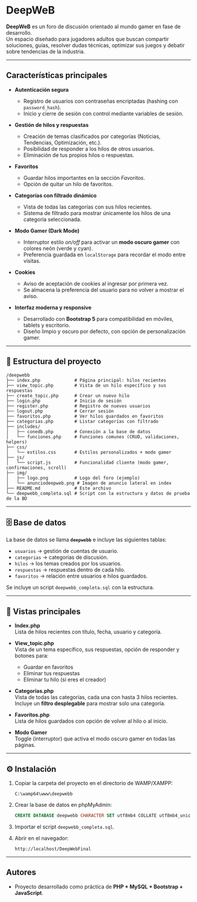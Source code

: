 #  DeepWeB

**DeepWeB** es un foro de discusión orientado al mundo gamer en fase de desarrollo.  
Un espacio diseñado para jugadores adultos que buscan compartir soluciones, guías, resolver dudas técnicas, optimizar sus juegos y debatir sobre tendencias de la industria.

---

##  Características principales

- **Autenticación segura**  
  - Registro de usuarios con contraseñas encriptadas (hashing con `password_hash`).  
  - Inicio y cierre de sesión con control mediante variables de sesión.  

- **Gestión de hilos y respuestas**  
  - Creación de temas clasificados por categorías (Noticias, Tendencias, Optimización, etc.).  
  - Posibilidad de responder a los hilos de otros usuarios.  
  - Eliminación de tus propios hilos o respuestas.  

- **Favoritos**  
  - Guardar hilos importantes en la sección *Favoritos*.  
  - Opción de quitar un hilo de favoritos.  

- **Categorías con filtrado dinámico**  
  - Vista de todas las categorías con sus hilos recientes.  
  - Sistema de filtrado para mostrar únicamente los hilos de una categoría seleccionada.  

- **Modo Gamer (Dark Mode)**  
  - Interruptor estilo *on/off* para activar un **modo oscuro gamer** con colores neón (verde y cyan).  
  - Preferencia guardada en `localStorage` para recordar el modo entre visitas.  

- **Cookies**  
  - Aviso de aceptación de cookies al ingresar por primera vez.  
  - Se almacena la preferencia del usuario para no volver a mostrar el aviso.  

- **Interfaz moderna y responsive**  
  - Desarrollado con **Bootstrap 5** para compatibilidad en móviles, tablets y escritorio.  
  - Diseño limpio y oscuro por defecto, con opción de personalización gamer.  

---

## 📂 Estructura del proyecto

```
/deepwebb
├── index.php             # Página principal: hilos recientes
├── view_topic.php        # Vista de un hilo específico y sus respuestas
├── create_topic.php      # Crear un nuevo hilo
├── login.php             # Inicio de sesión
├── register.php          # Registro de nuevos usuarios
├── logout.php            # Cerrar sesión
├── favoritos.php         # Ver hilos guardados en favoritos
├── categorias.php        # Listar categorías con filtrado
├── includes/
│   ├── conedb.php        # Conexión a la base de datos
│   └── funciones.php     # Funciones comunes (CRUD, validaciones, helpers)
├── css/
│   └── estilos.css       # Estilos personalizados + modo gamer
├── js/
│   └── script.js         # Funcionalidad cliente (modo gamer, confirmaciones, scroll)
├── img/
│   ├── logo.png          # Logo del foro (ejemplo)
│   └── anunciodeepweb.png # Imagen de anuncio lateral en index
├── README.md             # Este archivo
└── deepwebb_completa.sql # Script con la estructura y datos de prueba de la BD
```

---

## 🗄️ Base de datos

La base de datos se llama **`deepwebb`** e incluye las siguientes tablas:

- `usuarios` → gestión de cuentas de usuario.  
- `categorias` → categorías de discusión.  
- `hilos` → los temas creados por los usuarios.  
- `respuestas` → respuestas dentro de cada hilo.  
- `favoritos` → relación entre usuarios e hilos guardados.  

Se incluye un script `deepwebb_completa.sql` con la estructura.  

---

## 📸 Vistas principales

- **Index.php**  
  Lista de hilos recientes con título, fecha, usuario y categoría.  

- **View_topic.php**  
  Vista de un tema específico, sus respuestas, opción de responder y botones para:  
  - Guardar en favoritos  
  - Eliminar tus respuestas  
  - Eliminar tu hilo (si eres el creador)  

- **Categorias.php**  
  Vista de todas las categorías, cada una con hasta 3 hilos recientes.  
  Incluye un **filtro desplegable** para mostrar solo una categoría.  

- **Favoritos.php**  
  Lista de hilos guardados con opción de volver al hilo o al inicio.  

- **Modo Gamer**  
  Toggle (interruptor) que activa el modo oscuro gamer en todas las páginas.  

---

## ⚙️ Instalación

1. Copiar la carpeta del proyecto en el directorio de WAMP/XAMPP:  
   ```
   C:\wamp64\www\deepwebb
   ```

2. Crear la base de datos en phpMyAdmin:  
   ```sql
   CREATE DATABASE deepwebb CHARACTER SET utf8mb4 COLLATE utf8mb4_unicode_ci;
   ```

3. Importar el script `deepwebb_completa.sql`.  

4. Abrir en el navegador:  
   ```
   http://localhost/DeepWebFinal
   ```

---

## Autores

- Proyecto desarrollado como práctica de **PHP + MySQL + Bootstrap + JavaScript**.  
 
